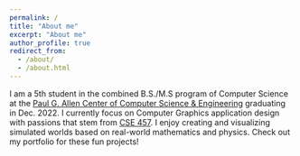 ```yaml
---
permalink: /
title: "About me"
excerpt: "About me"
author_profile: true
redirect_from:
  - /about/
  - /about.html
---
```


I am a 5th student in the combined B.S./M.S program of Computer Science at the [Paul G. Allen Center of Computer Science & Engineering](https://www.cs.washington.edu/) graduating in Dec. 2022. I currently focus on Computer Graphics application design with passions that stem from [CSE 457](https://courses.cs.washington.edu/courses/cse457/). I enjoy creating and visualizing simulated worlds based on real-world mathematics and physics. Check out my portfolio for these fun projects!


